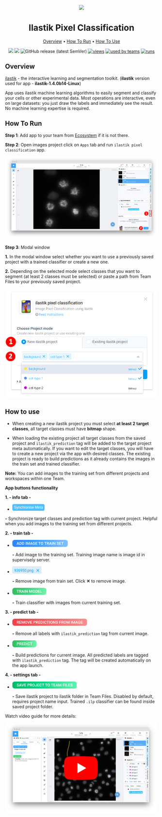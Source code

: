 <div align="center" markdown>
<img src="https://user-images.githubusercontent.com/106374579/182867272-68c0cc26-e107-411d-97d5-90d8ffdc09ac.png"/>



# Ilastik Pixel Classification

<p align="center">
  <a href="#Overview">Overview</a> •
  <a href="#How-To-Run">How To Run</a> •
  <a href="#How-To-Use">How To Use</a>
</p>

  
[![](https://img.shields.io/badge/supervisely-ecosystem-brightgreen)](https://ecosystem.supervise.ly/apps/ilastik-pixel-classification)
[![](https://img.shields.io/badge/slack-chat-green.svg?logo=slack)](https://supervise.ly/slack)
![GitHub release (latest SemVer)](https://img.shields.io/github/v/release/supervisely-ecosystem/ilastik-pixel-classification)
[![views](https://app.supervise.ly/img/badges/views/supervisely-ecosystem/ilastik-pixel-classification.png)](https://supervise.ly)
[![used by teams](https://app.supervise.ly/public/api/v3/ecosystem.counters?repo=supervisely-ecosystem/ilastik-pixel-classification&counter=downloads&label=used%20by%20teams)](https://supervise.ly)
[![runs](https://app.supervise.ly/img/badges/runs/supervisely-ecosystem/ilastik-pixel-classification.png)](https://supervise.ly)

</div>

## Overview

[ilastik](https://www.ilastik.org/) - the interactive learning and segmentation toolkit.
(**ilastik** version used for app - **ilastik-1.4.0b14-Linux**)

App uses ilastik machine learning algorithms to easily segment and classify your cells or other experimental data.
Most operations are interactive, even on large datasets: you just draw the labels and immediately see the result.
No machine learning expertise is required.

## How To Run 
**Step 1**: Add app to your team from [Ecosystem](https://ecosystem.supervise.ly/apps/ilastik-pixel-classification) if it is not there.

**Step 2**: Open images project click on `Apps` tab and run `ilastik pixel classification` app.

<img src="media/htr2.png"/>

**Step 3**: Modal window

**1.** In the modal window select whether you want to use a previously saved project with a trained classifier or create a new one.

**2.** Depending on the selected mode select classes that you want to segment (at least 2 classes must be selected) or paste a path from Team Files to your previously saved project.

<img src="media/htr3.png" width="600px"/>

## How to use

* When creating a new ilastik project you must select **at least 2 target classes**, all target classes must have **bitmap** shape.

* When loading the existing project all target classes from the saved project and `ilastik_prediction` tag will be added to the target project meta automatically. If you want to edit the target classes, you will have to create a new project via the app with desired classes. The existing project is ready to build predictions as it already contains the images in the train set and trained classifier.

**Note:** You can add images to the training set from different projects and workspaces within one Team.

**App buttons functionality**

**1. - info tab -**

* <img src="media/htu1.png"/>

**-** Synchronize target classes and prediction tag with current project. Helpful when you add images to the training set from different projects.

**2. - train tab -**

* <img src="media/htu2a.png"/> 

  **-** Add image to the training set. Training image name is image id in supervisely server.

* <img src="media/htu2b.png"/> 

  **-** Remove image from train set. Click **✕** to remove image.

* <img src="media/htu2c.png"/> 

  **-** Train classifier with images from current training set.

**3. - predict tab -**

* <img src="media/htu3a.png"/> 

  **-** Remove all labels with `ilastik_prediction` tag from current image.

* <img src="media/htu3b.png"/> 

  **-** Build predictions for current image. All predicted labels are tagged with `ilastik_prediction` tag. 
        The tag will be created automatically on the app launch.

**4. - settings tab -**

* <img src="media/htu4.png"/> 

  **-** Save ilastik project to ilastik folder in Team Files. Disabled by default, requires project name input. Trained `.ilp` classifier can be found inside saved project folder.


Watch video guide for more details:

<a data-key="sly-embeded-video-link" href="https://youtu.be/3Nf73GIju5w" data-video-code="3Nf73GIju5w">
    <img src="media/d.png" alt="SLY_EMBEDED_VIDEO_LINK"  style="max-width:500px;">
</a>
